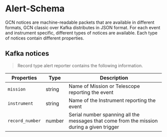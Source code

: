 # Alert-Schema
GCN notices are machine-readable packets that are available in different formats, GCN classic over Kafka distributes in JSON format. For each event and instrument specific, different types of notices are available. Each type of notices contain different properties.

## Kafka notices
> Record type alert reporter contains the following information.

 Properties | Type | Description 
 --------------- | ----------- |----------------------  
 `mission` | string | Name of Mission or Telescope reporting the event 
 `instrument` | string | Name of the Instrument reporting the event
 `record_number` | number | Serial number spanning all the messages that come from the mission during a given trigger 
